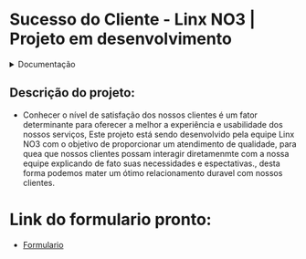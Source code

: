 # Sucesso do Cliente - Linx NO3 | Projeto em desenvolvimento

<details>
  <summary>Documentação</summary>
  
# Documentação | Projeto Sucesso do Cliente - Linx NO3

## Diagrama de Atividades
[![](https://github.com/TiagoMoreiraPimentel/Linx_NO3/blob/main/Projeto%20Linx%20NO3%20-%20Experiencia%20do%20Cliente/Diagrama%20de%20atividades.png?raw=true)]()
  
</details>

## Descrição do projeto:
- Conhecer o nível de satisfação dos nossos clientes é um fator determinante para oferecer a melhor a experiência e usabilidade dos nossos serviços, Este projeto está sendo desenvolvido pela equipe Linx NO3 com o objetivo de proporcionar um atendimento de qualidade, para quea que nossos clientes possam interagir diretamenmte com a nossa equipe explicando de fato suas necessidades e espectativas., desta forma podemos mater um ótimo relacionamento duravel com nossos clientes.

# Link do formulario pronto:
* [Formulario](https://docs.google.com/forms/d/e/1FAIpQLSf1lwg8kKC3JhkwNExD-ylzfgJ__drJEtNejA1IZMuinLO6pA/viewform)